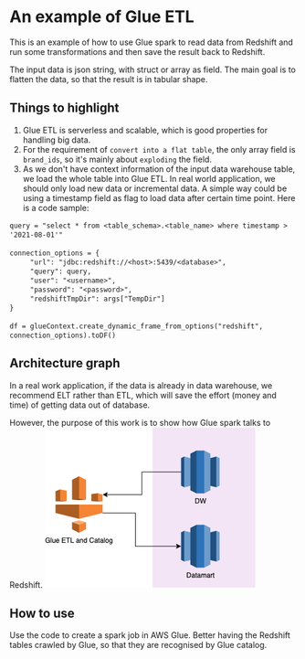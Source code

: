# An example of Glue ETL
This is an example of how to use Glue spark to read data from Redshift and run some transformations and then save the result back to Redshift.

The input data is json string, with struct or array as field. The main goal is to flatten the data, so that the result is in tabular shape.

## Things to highlight
1. Glue ETL is serverless and scalable, which is good properties for handling big data.
2. For the requirement of `convert into a flat table`, the only array field is `brand_ids`, so it's mainly about `exploding` the field. 
3. As we don't have context information of the input data warehouse table, we load the whole table into Glue ETL. In real world application, we should only load new data or incremental data. A simple way could be using a timestamp field as flag to load data after certain time point. Here is a code sample:

```
query = "select * from <table_schema>.<table_name> where timestamp > '2021-08-01'"

connection_options = {
     "url": "jdbc:redshift://<host>:5439/<database>",
     "query": query,
     "user": "<username>",
     "password": "<password>",
     "redshiftTmpDir": args["TempDir"]
}

df = glueContext.create_dynamic_frame_from_options("redshift", connection_options).toDF()

```

## Architecture graph
In a real work application, if the data is already in data warehouse, we recommend ELT rather than ETL, which will save the effort (money and time) of getting data out of database.

However, the purpose of this work is to show how Glue spark talks to Redshift. 
![Architecture](./glue_etl.png)

## How to use
Use the code to create a spark job in AWS Glue.
Better having the Redshift tables crawled by Glue, so that they are recognised by Glue catalog.



